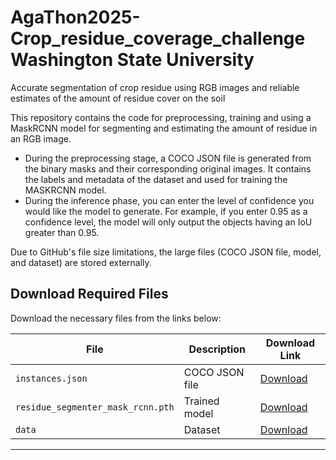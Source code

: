 # AgaThon2025-Crop_residue_coverage_challenge Washington State University

Accurate segmentation of crop residue using RGB images and reliable estimates of the amount of residue cover on the soil


This repository contains the code for preprocessing, training and using a MaskRCNN model for segmenting and estimating the amount of residue in an RGB image.

- During the preprocessing stage, a COCO JSON file is generated from the binary masks and their corresponding original images. It contains the labels and metadata of the dataset and used for training the MASKRCNN model.
- During the inference phase, you can enter the level of confidence you would like the model to generate. For example, if you enter 0.95 as a confidence level, the model will only output the objects having an IoU greater than 0.95.


  
Due to GitHub's file size limitations, the large files (COCO JSON file, model, and dataset) are stored externally.  

## Download Required Files  
Download the necessary files from the links below:

| File | Description | Download Link |
|------|------------|---------------|
| `instances.json` | COCO JSON file | [Download](https://drive.google.com/file/d/13qk1MVkoHd3xJCik2ylnQB871d8DVA7b/view?usp=drive_link) |
| `residue_segmenter_mask_rcnn.pth` | Trained model | [Download](https://drive.google.com/file/d/1z3wqf6BFGvvwwZ3z4zGP7Zmnp6hQ3ib1/view?usp=sharing) |
| `data` | Dataset | [Download](https://drive.google.com/drive/folders/1ZGC1y1VKL-ccM90J8GSA46tXXwHrlCC8?usp=sharing) |

---



